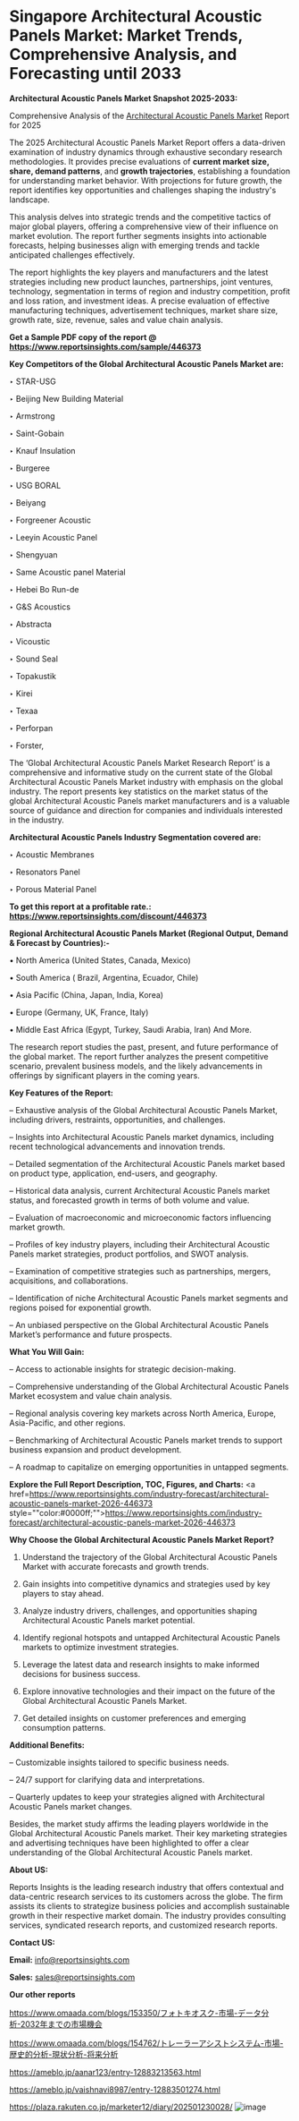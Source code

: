 # Singapore Architectural Acoustic Panels Market: Market Trends, Comprehensive Analysis, and Forecasting until 2033

<strong>Architectural Acoustic Panels Market Snapshot 2025-2033:</strong>

Comprehensive Analysis of the <a href=https://www.reportsinsights.com/sample/446373>Architectural Acoustic Panels Market</a> Report for 2025

The 2025 Architectural Acoustic Panels Market Report offers a data-driven examination of industry dynamics through exhaustive secondary research methodologies. It provides precise evaluations of <strong>current market size, share, demand patterns</strong>, and <strong>growth trajectories</strong>, establishing a foundation for understanding market behavior. With projections for future growth, the report identifies key opportunities and challenges shaping the industry's landscape.

This analysis delves into strategic trends and the competitive tactics of major global players, offering a comprehensive view of their influence on market evolution. The report further segments insights into actionable forecasts, helping businesses align with emerging trends and tackle anticipated challenges effectively.

The report highlights the key players and manufacturers and the latest strategies including new product launches, partnerships, joint ventures, technology, segmentation in terms of region and industry competition, profit and loss ration, and investment ideas. A precise evaluation of effective manufacturing techniques, advertisement techniques, market share size, growth rate, size, revenue, sales and value chain analysis.

<strong>Get a Sample PDF copy of the report @ <a href=https://www.reportsinsights.com/sample/446373 style=color:#0000ff;>https://www.reportsinsights.com/sample/446373</a></strong>

<strong>Key Competitors of the Global Architectural Acoustic Panels Market are:</strong>

‣ STAR-USG

‣ Beijing New Building Material

‣ Armstrong

‣ Saint-Gobain

‣ Knauf Insulation

‣ Burgeree

‣ USG BORAL

‣ Beiyang

‣ Forgreener Acoustic

‣ Leeyin Acoustic Panel

‣ Shengyuan

‣ Same Acoustic panel Material

‣ Hebei Bo Run-de

‣ G&S Acoustics

‣ Abstracta

‣ Vicoustic

‣ Sound Seal

‣ Topakustik

‣ Kirei

‣ Texaa

‣ Perforpan

‣ Forster,

The ‘Global Architectural Acoustic Panels Market Research Report’ is a comprehensive and informative study on the current state of the Global Architectural Acoustic Panels Market industry with emphasis on the global industry. The report presents key statistics on the market status of the global Architectural Acoustic Panels market manufacturers and is a valuable source of guidance and direction for companies and individuals interested in the industry.

<strong>Architectural Acoustic Panels Industry Segmentation covered are:</strong>

‣ Acoustic Membranes

‣ Resonators Panel

‣ Porous Material Panel

<strong>To get this report at a profitable rate.: <a href=https://www.reportsinsights.com/discount/446373 style=color:#0000ff;>https://www.reportsinsights.com/discount/446373</a></strong>

<strong>Regional Architectural Acoustic Panels Market (Regional Output, Demand &amp; Forecast by Countries):-</strong>

• North America (United States, Canada, Mexico)

• South America ( Brazil, Argentina, Ecuador, Chile)

• Asia Pacific (China, Japan, India, Korea)

• Europe (Germany, UK, France, Italy)

• Middle East Africa (Egypt, Turkey, Saudi Arabia, Iran) And More.

The research report studies the past, present, and future performance of the global market. The report further analyzes the present competitive scenario, prevalent business models, and the likely advancements in offerings by significant players in the coming years.

<strong>Key Features of the Report:</strong>

– Exhaustive analysis of the Global Architectural Acoustic Panels Market, including drivers, restraints, opportunities, and challenges.

– Insights into Architectural Acoustic Panels market dynamics, including recent technological advancements and innovation trends.

– Detailed segmentation of the Architectural Acoustic Panels market based on product type, application, end-users, and geography.

– Historical data analysis, current Architectural Acoustic Panels market status, and forecasted growth in terms of both volume and value.

– Evaluation of macroeconomic and microeconomic factors influencing market growth.

– Profiles of key industry players, including their Architectural Acoustic Panels market strategies, product portfolios, and SWOT analysis.

– Examination of competitive strategies such as partnerships, mergers, acquisitions, and collaborations.

– Identification of niche Architectural Acoustic Panels market segments and regions poised for exponential growth.

– An unbiased perspective on the Global Architectural Acoustic Panels Market’s performance and future prospects.

<strong>What You Will Gain:</strong>

– Access to actionable insights for strategic decision-making.

– Comprehensive understanding of the Global Architectural Acoustic Panels Market ecosystem and value chain analysis.

– Regional analysis covering key markets across North America, Europe, Asia-Pacific, and other regions.

– Benchmarking of Architectural Acoustic Panels market trends to support business expansion and product development.

– A roadmap to capitalize on emerging opportunities in untapped segments.

<strong>Explore the Full Report Description, TOC, Figures, and Charts:</strong>
<a href=https://www.reportsinsights.com/industry-forecast/architectural-acoustic-panels-market-2026-446373 style=""color:#0000ff;"">https://www.reportsinsights.com/industry-forecast/architectural-acoustic-panels-market-2026-446373</a>

<strong>Why Choose the Global Architectural Acoustic Panels Market Report?</strong>

1. Understand the trajectory of the Global Architectural Acoustic Panels Market with accurate forecasts and growth trends.

2. Gain insights into competitive dynamics and strategies used by key players to stay ahead.

3. Analyze industry drivers, challenges, and opportunities shaping Architectural Acoustic Panels market potential.

4. Identify regional hotspots and untapped Architectural Acoustic Panels markets to optimize investment strategies.

5. Leverage the latest data and research insights to make informed decisions for business success.

6. Explore innovative technologies and their impact on the future of the Global Architectural Acoustic Panels Market.

7. Get detailed insights on customer preferences and emerging consumption patterns.

<strong>Additional Benefits:</strong>

– Customizable insights tailored to specific business needs.

– 24/7 support for clarifying data and interpretations.

– Quarterly updates to keep your strategies aligned with Architectural Acoustic Panels market changes.

Besides, the market study affirms the leading players worldwide in the Global Architectural Acoustic Panels market. Their key marketing strategies and advertising techniques have been highlighted to offer a clear understanding of the Global Architectural Acoustic Panels market.

<strong><strong>About US</strong>:</strong>

Reports Insights is the leading research industry that offers contextual and data-centric research services to its customers across the globe. The firm assists its clients to strategize business policies and accomplish sustainable growth in their respective market domain. The industry provides consulting services, syndicated research reports, and customized research reports.

<strong>Contact US:</strong>

<p class=><b>Email:</b> <a href=mailto:info@reportsinsights.com>info@reportsinsights.com</a></p>
<p class=><b>Sales:</b> <a href=mailto:sales@reportsinsights.com>sales@reportsinsights.com</a></p>

<strong>Our other reports</strong>

<a href=https://www.omaada.com/blogs/153350/フォトキオスク-市場-データ分析-2032年までの市場機会>https://www.omaada.com/blogs/153350/フォトキオスク-市場-データ分析-2032年までの市場機会</a>

<a href=https://www.omaada.com/blogs/154762/トレーラーアシストシステム-市場-歴史的分析-現状分析-将来分析>https://www.omaada.com/blogs/154762/トレーラーアシストシステム-市場-歴史的分析-現状分析-将来分析</a>

<a href=https://ameblo.jp/aanar123/entry-12883213563.html>https://ameblo.jp/aanar123/entry-12883213563.html</a>

<a href=https://ameblo.jp/vaishnavi8987/entry-12883501274.html>https://ameblo.jp/vaishnavi8987/entry-12883501274.html</a>

<a href=https://plaza.rakuten.co.jp/marketer12/diary/202501230028/>https://plaza.rakuten.co.jp/marketer12/diary/202501230028/</a>
![image](https://github.com/user-attachments/assets/54e75b4b-2866-46c1-84b2-ae5ba5e60c3e)
